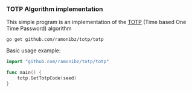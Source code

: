 ### TOTP Algorithm implementation
This simple program is an implementation of the [TOTP](https://en.wikipedia.org/wiki/Time-based_One-time_Password_algorithm) (Time based One Time Password) algorithm

`go get github.com/ramonibz/totp/totp`

Basic usage example:
```go
import "github.com/ramonibz/totp/totp"

func main() {
    totp.GetTotpCode(seed)
}

```
